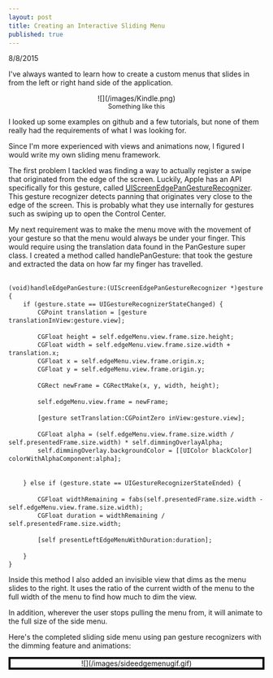 ```yaml
---
layout: post
title: Creating an Interactive Sliding Menu
published: true
---
```





8/8/2015

I've always wanted to learn how to create a custom menus that slides in from the left or right hand side of the application. 

<div style="text-align:center" markdown ="1">
![](/images/Kindle.png)
</div>
<div style="text-align:center; font-size:0.9em">Something like this</div>

I looked up some examples on github and a few tutorials, but none of them really had the requirements of what I was looking for. 

Since I'm more experienced with views and animations now, I figured I would write my own sliding menu framework. 


The first problem I tackled was finding a way to actually register a swipe that originated from the edge of the screen. Luckily, Apple has an API specifically for this gesture, called [UIScreenEdgePanGestureRecognizer](https://developer.apple.com/library/prerelease/ios/documentation/UIKit/Reference/UIScreenEdgePanGestureRecognizer_class/index.html). This gesture recognizer detects panning that originates very close to the edge of the screen. This is probably what they use internally for gestures such as swiping up to open the Control Center. 

My next requirement was to make the menu move with the movement of your gesture so that the menu would always be under your finger. This would require using the translation data found in the PanGesture super class. I created a method called handlePanGesture: that took the gesture and extracted the data on how far my finger has travelled. 
<pre><code>
(void)handleEdgePanGesture:(UIScreenEdgePanGestureRecognizer *)gesture
{
    if (gesture.state == UIGestureRecognizerStateChanged) {
        CGPoint translation = [gesture translationInView:gesture.view];
        
        CGFloat height = self.edgeMenu.view.frame.size.height;
        CGFloat width = self.edgeMenu.view.frame.size.width + translation.x;
        CGFloat x = self.edgeMenu.view.frame.origin.x;
        CGFloat y = self.edgeMenu.view.frame.origin.y;
        
        CGRect newFrame = CGRectMake(x, y, width, height);
        
        self.edgeMenu.view.frame = newFrame;
        
        [gesture setTranslation:CGPointZero inView:gesture.view];
        
        CGFloat alpha = (self.edgeMenu.view.frame.size.width / self.presentedFrame.size.width) * self.dimmingOverlayAlpha;
        self.dimmingOverlay.backgroundColor = [[UIColor blackColor] colorWithAlphaComponent:alpha];

        
    } else if (gesture.state == UIGestureRecognizerStateEnded) {
    
        CGFloat widthRemaining = fabs(self.presentedFrame.size.width - self.edgeMenu.view.frame.size.width);
        CGFloat duration = widthRemaining / self.presentedFrame.size.width;
        
        [self presentLeftEdgeMenuWithDuration:duration];

    }
}
</code></pre>

Inside this method I also added an invisible view that dims as the menu slides to the right. It uses the ratio of the current width of the menu to the full width of the menu to find how much to dim the view.

In addition, wherever the user stops pulling the menu from, it will animate to the full size of the side menu.


Here's the completed sliding side menu using pan gesture recognizers with the dimming feature and animations:

<div style="text-align:center; border-style:solid; border-width:4px; border-color:black" markdown ="1">
![](/images/sideedgemenugif.gif)
</div>
